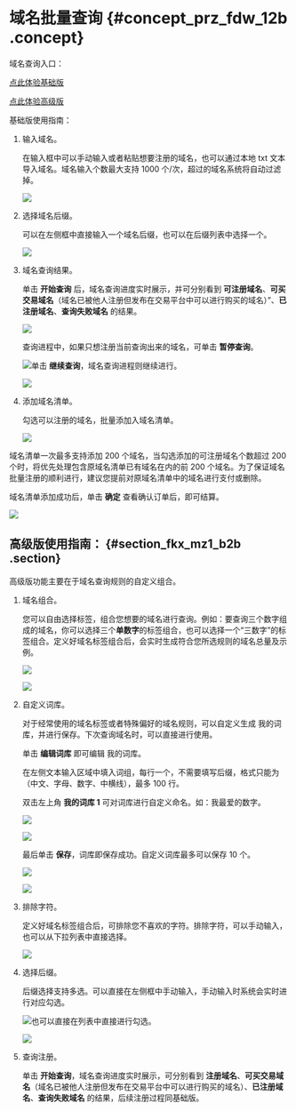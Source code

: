 # 域名批量查询 {#concept_prz_fdw_12b .concept}

域名查询入口：

[点此体验基础版](https://check.aliyun.com/domain/bulk-search/basic.htm)

[点此体验高级版](https://check.aliyun.com/domain/bulk-search/advance.htm)

基础版使用指南：

1.  输入域名。

    在输入框中可以手动输入或者粘贴想要注册的域名，也可以通过本地 txt 文本导入域名。域名输入个数最大支持 1000 个/次，超过的域名系统将自动过滤掉。

    ![](http://static-aliyun-doc.oss-cn-hangzhou.aliyuncs.com/assets/img/14340/5961_zh-CN.png)

2.  选择域名后缀。

    可以在左侧框中直接输入一个域名后缀，也可以在后缀列表中选择一个。

    ![](http://static-aliyun-doc.oss-cn-hangzhou.aliyuncs.com/assets/img/14340/5962_zh-CN.png)

3.  域名查询结果。

    单击 **开始查询** 后，域名查询进度实时展示，并可分别看到 **可注册域名**、**可买交易域名**（域名已被他人注册但发布在交易平台中可以进行购买的域名）”、**已注册域名**、**查询失败域名** 的结果。

    ![](http://static-aliyun-doc.oss-cn-hangzhou.aliyuncs.com/assets/img/14340/5963_zh-CN.png)

    查询进程中，如果只想注册当前查询出来的域名，可单击 **暂停查询**。

    ![](http://static-aliyun-doc.oss-cn-hangzhou.aliyuncs.com/assets/img/14340/5964_zh-CN.png)单击 **继续查询**，域名查询进程则继续进行。

    ![](http://static-aliyun-doc.oss-cn-hangzhou.aliyuncs.com/assets/img/14340/5965_zh-CN.png)

4.  添加域名清单。

    勾选可以注册的域名，批量添加入域名清单。

    ![](http://static-aliyun-doc.oss-cn-hangzhou.aliyuncs.com/assets/img/14340/5966_zh-CN.png)


域名清单一次最多支持添加 200 个域名，当勾选添加的可注册域名个数超过 200 个时，将优先处理包含原域名清单已有域名在内的前 200 个域名。为了保证域名批量注册的顺利进行，建议您提前对原域名清单中的域名进行支付或删除。

域名清单添加成功后，单击 **确定** 查看确认订单后，即可结算。

![](http://static-aliyun-doc.oss-cn-hangzhou.aliyuncs.com/assets/img/14340/5967_zh-CN.png)

## 高级版使用指南： {#section_fkx_mz1_b2b .section}

高级版功能主要在于域名查询规则的自定义组合。

1.  域名组合。

    您可以自由选择标签，组合您想要的域名进行查询。例如：要查询三个数字组成的域名，你可以选择三个**单数字**的标签组合，也可以选择一个“三数字”的标签组合。定义好域名标签组合后，会实时生成符合您所选规则的域名总量及示例。

    ![](http://static-aliyun-doc.oss-cn-hangzhou.aliyuncs.com/assets/img/14340/5968_zh-CN.png)

    ![](http://static-aliyun-doc.oss-cn-hangzhou.aliyuncs.com/assets/img/14340/5969_zh-CN.png)

2.  自定义词库。

    对于经常使用的域名标签或者特殊偏好的域名规则，可以自定义生成 我的词库，并进行保存。下次查询域名时，可以直接进行使用。

    单击 **编辑词库** 即可编辑 我的词库。

    在左侧文本输入区域中填入词组，每行一个，不需要填写后缀，格式只能为（中文、字母、数字、中横线），最多 100 行。

    双击左上角 **我的词库 1** 可对词库进行自定义命名。如：我最爱的数字。

    ![](http://static-aliyun-doc.oss-cn-hangzhou.aliyuncs.com/assets/img/14340/5970_zh-CN.png)

    ![](http://static-aliyun-doc.oss-cn-hangzhou.aliyuncs.com/assets/img/14340/5971_zh-CN.png)

    最后单击 **保存**，词库即保存成功。自定义词库最多可以保存 10 个。

    ![](http://static-aliyun-doc.oss-cn-hangzhou.aliyuncs.com/assets/img/14340/5972_zh-CN.png)

    ![](http://static-aliyun-doc.oss-cn-hangzhou.aliyuncs.com/assets/img/14340/5973_zh-CN.png)

3.  排除字符。

    定义好域名标签组合后，可排除您不喜欢的字符。排除字符，可以手动输入，也可以从下拉列表中直接选择。

    ![](http://static-aliyun-doc.oss-cn-hangzhou.aliyuncs.com/assets/img/14340/5974_zh-CN.png)

4.  选择后缀。

    后缀选择支持多选。可以直接在左侧框中手动输入，手动输入时系统会实时进行对应勾选。

    ![](http://static-aliyun-doc.oss-cn-hangzhou.aliyuncs.com/assets/img/14340/5975_zh-CN.png)也可以直接在列表中直接进行勾选。

    ![](http://static-aliyun-doc.oss-cn-hangzhou.aliyuncs.com/assets/img/14340/5976_zh-CN.png)

5.  查询注册。

    单击 **开始查询**，域名查询进度实时展示，可分别看到 **注册域名**、**可买交易域名**（域名已被他人注册但发布在交易平台中可以进行购买的域名）、**已注册域名**、**查询失败域名** 的结果，后续注册过程同基础版。


